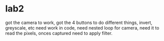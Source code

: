 # lab2
got the camera to work, got the 4 buttons to do different things, invert, greyscale, etc need work
in code, need nested loop for camera, need it to read the pixels, onces captured need to apply filter.
